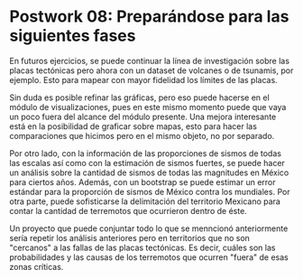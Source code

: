 # Postwork 08: Preparándose para las siguientes fases
En futuros ejercicios, se puede continuar la línea de investigación sobre las placas tectónicas pero ahora con un dataset de volcanes o de tsunamis, por ejemplo. Esto para mapear con mayor fidelidad los límites de las placas.

Sin duda es posible refinar las gráficas, pero eso puede hacerse en el módulo de visualizaciones, pues en este mismo momento puede que vaya un poco fuera del alcance del módulo presente. Una mejora interesante está en la posibilidad de graficar sobre mapas, esto para hacer las comparaciones que hicimos pero en el mismo objeto, no por separado.

Por otro lado, con la información de las proporciones de sismos de todas las escalas así como con la estimación de sismos fuertes, se puede hacer un análisis sobre la cantidad de sismos de todas las magnitudes en México para ciertos años. Además, con un bootstrap se puede estimar un error estándar para la proporción de sismos de México contra los mundiales. Por otra parte, puede sofisticarse la delimitación del territorio Mexicano para contar la cantidad de terremotos que ocurrieron dentro de éste.

Un proyecto que puede conjuntar todo lo que se menncionó anteriormente sería repetir los análisis anteriores pero en territorios que no son "cercanos" a las fallas de las placas tectónicas. Es decir, cuáles son las probabilidades y las causas de los terremotos que ocurren "fuera" de esas zonas críticas.
